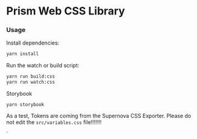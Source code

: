 # Prism Web CSS Library

### Usage

Install dependencies:

```bash
yarn install
```

Run the watch or build script:

```bash
yarn run build:css
yarn run watch:css
```
Storybook

```
yarn storybook
```

As a test, Tokens are coming from the Supernova CSS Exporter. 
Please do not edit the `src/variables.css` file!!!!!!!

`
